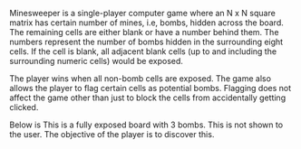 
Minesweeper is a single-player computer game where an N x N square matrix has certain number of mines, i.e, bombs, hidden across the board. The remaining cells are either blank or have a number behind them. The numbers represent the number of bombs hidden in the surrounding eight cells. If the cell is blank, all adjacent blank cells (up to and including the surrounding numeric cells) would be exposed.

The player wins when all non-bomb cells are exposed. The game also allows the player to flag certain cells as potential bombs. Flagging does not affect the game other than just to block the cells from accidentally getting clicked.

Below is This is a fully exposed board with 3 bombs. This is not shown to the user. The objective of the player is to discover this.